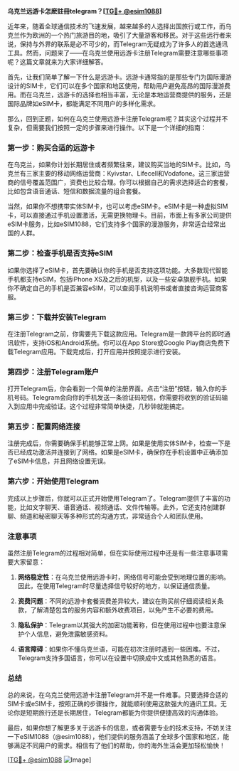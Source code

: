 **乌克兰远游卡怎麽註冊telegram？[[TG💪+ @esim1088](https://t.me/s/esim1088)]**

近年来，随着全球通信技术的飞速发展，越来越多的人选择出国旅行或工作，而乌克兰作为欧洲的一个热门旅游目的地，吸引了大量游客和移民。对于这些远行者来说，保持与外界的联系是必不可少的，而Telegram无疑成为了许多人的首选通讯工具。然而，问题来了——在乌克兰使用远游卡注册Telegram需要注意哪些事项呢？这篇文章就来为大家详细解答。

首先，让我们简单了解一下什么是远游卡。远游卡通常指的是那些专门为国际漫游设计的SIM卡，它们可以在多个国家和地区使用，帮助用户避免高昂的国际漫游费用。而在乌克兰，远游卡的选择也相当丰富，无论是本地运营商提供的服务，还是国际品牌如eSIM卡，都能满足不同用户的多样化需求。

那么，回到正题，如何在乌克兰使用远游卡注册Telegram呢？其实这个过程并不复杂，但需要我们按照一定的步骤来进行操作。以下是一个详细的指南：

### 第一步：购买合适的远游卡

在乌克兰，如果你计划长期居住或者频繁往来，建议购买当地的SIM卡。比如，乌克兰有三家主要的移动网络运营商：Kyivstar、Lifecell和Vodafone。这三家运营商的信号覆盖范围广，资费也比较合理。你可以根据自己的需求选择适合的套餐，比如包含语音通话、短信和数据流量的组合套餐。

当然，如果你不想携带实体SIM卡，也可以考虑eSIM卡。eSIM卡是一种虚拟SIM卡，可以直接通过手机设置激活，无需更换物理卡。目前，市面上有多家公司提供eSIM卡服务，比如eSIM1088，它们支持多个国家的漫游服务，非常适合经常出国的人群。

### 第二步：检查手机是否支持eSIM

如果你选择了eSIM卡，首先要确认你的手机是否支持这项功能。大多数现代智能手机都支持eSIM，包括iPhone XS及之后的机型，以及一些安卓旗舰手机。如果你不确定自己的手机是否兼容eSIM，可以查阅手机说明书或者直接咨询运营商客服。

### 第三步：下载并安装Telegram

在注册Telegram之前，你需要先下载这款应用。Telegram是一款跨平台的即时通讯软件，支持iOS和Android系统。你可以在App Store或Google Play商店免费下载Telegram应用。下载完成后，打开应用并按照提示进行安装。

### 第四步：注册Telegram账户

打开Telegram后，你会看到一个简单的注册界面。点击“注册”按钮，输入你的手机号码。Telegram会向你的手机发送一条验证码短信，你需要将收到的验证码输入到应用中完成验证。这个过程非常简单快捷，几秒钟就能搞定。

### 第五步：配置网络连接

注册完成后，你需要确保手机能够正常上网。如果是使用实体SIM卡，检查一下是否已经成功激活并连接到了网络。如果是eSIM卡，确保你在手机设置中正确添加了eSIM卡信息，并且网络设置无误。

### 第六步：开始使用Telegram

完成以上步骤后，你就可以正式开始使用Telegram了。Telegram提供了丰富的功能，比如文字聊天、语音通话、视频通话、文件传输等。此外，它还支持创建群聊、频道和秘密聊天等多种形式的沟通方式，非常适合个人和团队使用。

### 注意事项

虽然注册Telegram的过程相对简单，但在实际使用过程中还是有一些注意事项需要大家留意：

1. **网络稳定性**：在乌克兰使用远游卡时，网络信号可能会受到地理位置的影响。因此，在使用Telegram时尽量选择信号较好的地方，以保证通信质量。
   
2. **资费问题**：不同的远游卡套餐资费差异较大，建议在购买前仔细阅读相关条款，了解清楚包含的服务内容和额外收费项目，以免产生不必要的费用。

3. **隐私保护**：Telegram以其强大的加密功能著称，但在使用过程中也要注意保护个人信息，避免泄露敏感资料。

4. **语言障碍**：如果你不懂乌克兰语，可能在初次注册时遇到一些困难。不过，Telegram支持多国语言，你可以在设置中切换成中文或其他熟悉的语言。

### 总结

总的来说，在乌克兰使用远游卡注册Telegram并不是一件难事。只要选择合适的SIM卡或eSIM卡，按照正确的步骤操作，就能顺利使用这款强大的通讯工具。无论你是短期旅行还是长期居住，Telegram都能为你提供便捷高效的沟通体验。

最后，如果你想了解更多关于远游卡的信息，或者需要专业的技术支持，不妨关注一下eSIM1088（@esim1088），他们提供的服务涵盖了全球多个国家和地区，能够满足不同用户的需求。相信有了他们的帮助，你的海外生活会更加轻松愉快！

[[TG💪+ @esim1088](https://t.me/s/esim1088) ![Image](https://i.postimg.cc/4NQfJmqS/Snipaste-2025-05-13-00-14-12.png)]
